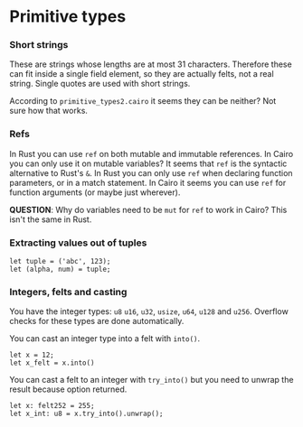 # Primitive types

### Short strings

These are strings whose lengths are at most 31 characters.
Therefore these can fit inside a single field element, so they are actually felts, not a real string.
Single quotes are used with short strings.

According to `primitive_types2.cairo` it seems they can be neither? Not sure how that works.

### Refs

In Rust you can use `ref` on both mutable and immutable references.
In Cairo you can only use it on mutable variables?
It seems that `ref` is the syntactic alternative to Rust's `&`.
In Rust you can only use `ref` when declaring function parameters, or in a match statement.
In Cairo it seems you can use `ref` for function arguments (or maybe just wherever).

**QUESTION**: Why do variables need to be `mut` for `ref` to work in Cairo? This isn't the same in Rust.

### Extracting values out of tuples

```
let tuple = ('abc', 123);
let (alpha, num) = tuple;
```

### Integers, felts and casting

You have the integer types: `u8` `u16`, `u32`, `usize`, `u64`, `u128` and `u256`.
Overflow checks for these types are done automatically.

You can cast an integer type into a felt with `into()`.

```
let x = 12;
let x_felt = x.into()
```

You can cast a felt to an integer with `try_into()` but you need to unwrap the result because option returned.

```
let x: felt252 = 255;
let x_int: u8 = x.try_into().unwrap();
```
